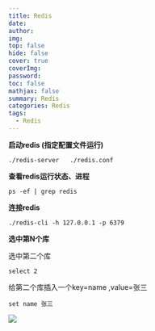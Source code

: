 ```yaml
---
title: Redis
date: 
author: 
img: 
top: false
hide: false
cover: true
coverImg: 
password: 
toc: false
mathjax: false
summary: Redis
categories: Redis
tags:
  - Redis
---
```




**启动redis (指定配置文件运行)**
```shell
./redis-server   ./redis.conf
```


**查看redis运行状态、进程**

```shell
ps -ef | grep redis
```



**连接redis**

```shell
./redis-cli -h 127.0.0.1 -p 6379
```



**选中第N个库**

选中第二个库

```shell
select 2
```

给第二个库插入一个key=name ,value=张三

```
set name 张三
```

![](https://s2.loli.net/2022/01/15/Kqkxo2dGLmgyhwP.png)

